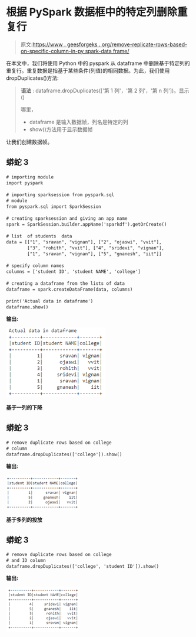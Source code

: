 # 根据 PySpark 数据框中的特定列删除重复行

> 原文:[https://www . geesforgeks . org/remove-replicate-rows-based-on-specific-column-in-py spark-data frame/](https://www.geeksforgeeks.org/removing-duplicate-rows-based-on-specific-column-in-pyspark-dataframe/)

在本文中，我们将使用 Python 中的 pyspark 从 dataframe 中删除基于特定列的重复行。重复数据是指基于某些条件(列值)的相同数据。为此，我们使用 dropDuplicates()方法:

> **语法** : dataframe.dropDuplicates(['第 1 列'，'第 2 列'，'第 n 列'])。显示()
> 
> 哪里，
> 
> *   dataframe 是输入数据帧，列名是特定的列
> *   show()方法用于显示数据帧

让我们创建数据帧。

## 蟒蛇 3

```
# importing module
import pyspark

# importing sparksession from pyspark.sql
# module
from pyspark.sql import SparkSession

# creating sparksession and giving an app name
spark = SparkSession.builder.appName('sparkdf').getOrCreate()

# list  of students  data
data = [["1", "sravan", "vignan"], ["2", "ojaswi", "vvit"],
        ["3", "rohith", "vvit"], ["4", "sridevi", "vignan"], 
        ["1", "sravan", "vignan"], ["5", "gnanesh", "iit"]]

# specify column names
columns = ['student ID', 'student NAME', 'college']

# creating a dataframe from the lists of data
dataframe = spark.createDataFrame(data, columns)

print('Actual data in dataframe')
dataframe.show()
```

**输出:**

![](img/2f0d4d59c3b5f5394dd814afaf3dd2a5.png)

**基于一列的下降**

## 蟒蛇 3

```
# remove duplicate rows based on college 
# column
dataframe.dropDuplicates(['college']).show()
```

**输出:**

![](img/567f7a4edb4d91daf3e3466538044a4e.png)

**基于多列的投放**

## 蟒蛇 3

```
# remove duplicate rows based on college 
# and ID column
dataframe.dropDuplicates(['college', 'student ID']).show()
```

**输出:**

![](img/3dd8049b3d4898809a4c850796f1e47f.png)